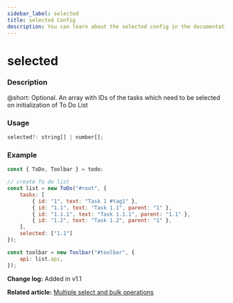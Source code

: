 ```yaml
---
sidebar_label: selected
title: selected Config
description: You can learn about the selected config in the documentation of the DHTMLX JavaScript To Do List library. Browse developer guides and API reference, try out code examples and live demos, and download a free 30-day evaluation version of DHTMLX To Do List.
---
```


# selected

### Description

@short: Optional. An array with IDs of the tasks which need to be selected on initialization of To Do List

### Usage

~~~js
selected?: string[] | number[];
~~~

### Example

~~~js {11}
const { ToDo, Toolbar } = todo;

// create To do list
const list = new ToDo("#root", {
	tasks: [
        { id: "1", text: "Task 1 #tag1" },
		{ id: "1.1", text: "Task 1.1", parent: "1" },
        { id: "1.1.1", text: "Task 1.1.1", parent: "1.1" },
		{ id: "1.2", text: "Task 1.2", parent: "1" },
    ],
    selected: ["1.1"]
});

const toolbar = new Toolbar("#toolbar", {
    api: list.api,
});
~~~

**Change log:** Added in v1.1

**Related article:** [Multiple select and bulk operations](guides/multiselection.md)